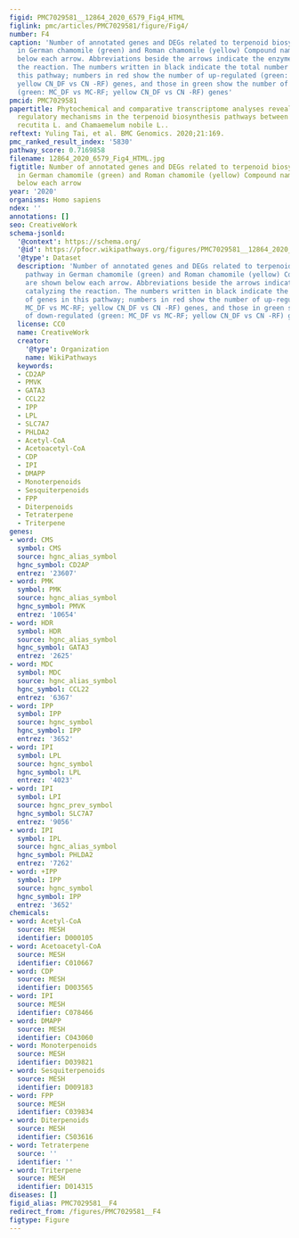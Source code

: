 ```yaml
---
figid: PMC7029581__12864_2020_6579_Fig4_HTML
figlink: pmc/articles/PMC7029581/figure/Fig4/
number: F4
caption: 'Number of annotated genes and DEGs related to terpenoid biosynthetic pathway
  in German chamomile (green) and Roman chamomile (yellow) Compound names are shown
  below each arrow. Abbreviations beside the arrows indicate the enzymes catalyzing
  the reaction. The numbers written in black indicate the total number of genes in
  this pathway; numbers in red show the number of up-regulated (green: MC_DF vs MC-RF;
  yellow CN_DF vs CN -RF) genes, and those in green show the number of down-regulated
  (green: MC_DF vs MC-RF; yellow CN_DF vs CN -RF) genes'
pmcid: PMC7029581
papertitle: Phytochemical and comparative transcriptome analyses reveal different
  regulatory mechanisms in the terpenoid biosynthesis pathways between Matricaria
  recutita L. and Chamaemelum nobile L..
reftext: Yuling Tai, et al. BMC Genomics. 2020;21:169.
pmc_ranked_result_index: '5830'
pathway_score: 0.7169858
filename: 12864_2020_6579_Fig4_HTML.jpg
figtitle: Number of annotated genes and DEGs related to terpenoid biosynthetic pathway
  in German chamomile (green) and Roman chamomile (yellow) Compound names are shown
  below each arrow
year: '2020'
organisms: Homo sapiens
ndex: ''
annotations: []
seo: CreativeWork
schema-jsonld:
  '@context': https://schema.org/
  '@id': https://pfocr.wikipathways.org/figures/PMC7029581__12864_2020_6579_Fig4_HTML.html
  '@type': Dataset
  description: 'Number of annotated genes and DEGs related to terpenoid biosynthetic
    pathway in German chamomile (green) and Roman chamomile (yellow) Compound names
    are shown below each arrow. Abbreviations beside the arrows indicate the enzymes
    catalyzing the reaction. The numbers written in black indicate the total number
    of genes in this pathway; numbers in red show the number of up-regulated (green:
    MC_DF vs MC-RF; yellow CN_DF vs CN -RF) genes, and those in green show the number
    of down-regulated (green: MC_DF vs MC-RF; yellow CN_DF vs CN -RF) genes'
  license: CC0
  name: CreativeWork
  creator:
    '@type': Organization
    name: WikiPathways
  keywords:
  - CD2AP
  - PMVK
  - GATA3
  - CCL22
  - IPP
  - LPL
  - SLC7A7
  - PHLDA2
  - Acetyl-CoA
  - Acetoacetyl-CoA
  - CDP
  - IPI
  - DMAPP
  - Monoterpenoids
  - Sesquiterpenoids
  - FPP
  - Diterpenoids
  - Tetraterpene
  - Triterpene
genes:
- word: CMS
  symbol: CMS
  source: hgnc_alias_symbol
  hgnc_symbol: CD2AP
  entrez: '23607'
- word: PMK
  symbol: PMK
  source: hgnc_alias_symbol
  hgnc_symbol: PMVK
  entrez: '10654'
- word: HDR
  symbol: HDR
  source: hgnc_alias_symbol
  hgnc_symbol: GATA3
  entrez: '2625'
- word: MDC
  symbol: MDC
  source: hgnc_alias_symbol
  hgnc_symbol: CCL22
  entrez: '6367'
- word: IPP
  symbol: IPP
  source: hgnc_symbol
  hgnc_symbol: IPP
  entrez: '3652'
- word: IPI
  symbol: LPL
  source: hgnc_symbol
  hgnc_symbol: LPL
  entrez: '4023'
- word: IPI
  symbol: LPI
  source: hgnc_prev_symbol
  hgnc_symbol: SLC7A7
  entrez: '9056'
- word: IPI
  symbol: IPL
  source: hgnc_alias_symbol
  hgnc_symbol: PHLDA2
  entrez: '7262'
- word: +IPP
  symbol: IPP
  source: hgnc_symbol
  hgnc_symbol: IPP
  entrez: '3652'
chemicals:
- word: Acetyl-CoA
  source: MESH
  identifier: D000105
- word: Acetoacetyl-CoA
  source: MESH
  identifier: C010667
- word: CDP
  source: MESH
  identifier: D003565
- word: IPI
  source: MESH
  identifier: C078466
- word: DMAPP
  source: MESH
  identifier: C043060
- word: Monoterpenoids
  source: MESH
  identifier: D039821
- word: Sesquiterpenoids
  source: MESH
  identifier: D009183
- word: FPP
  source: MESH
  identifier: C039834
- word: Diterpenoids
  source: MESH
  identifier: C503616
- word: Tetraterpene
  source: ''
  identifier: ''
- word: Triterpene
  source: MESH
  identifier: D014315
diseases: []
figid_alias: PMC7029581__F4
redirect_from: /figures/PMC7029581__F4
figtype: Figure
---
```

